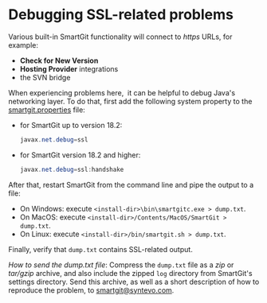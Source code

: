 # Debugging SSL-related problems

Various built-in SmartGit functionality will connect to *https* URLs,
for example:

  - **Check for New Version**
  - **Hosting Provider** integrations
  - the SVN bridge

When experiencing problems here,  it can be helpful to debug Java's
networking layer. To do that, first add the following system property to
the [smartgit.properties](System_Properties) file:

  - for SmartGit up to version 18.2:
    
    <div class="code panel pdl" style="border-width: 1px;">
    
    <div class="codeContent panelContent pdl">
    
    ``` java
    javax.net.debug=ssl
    ```
    
    </div>
    
    </div>

  - for SmartGit version 18.2 and higher:
    
    <div class="code panel pdl" style="border-width: 1px;">
    
    <div class="codeContent panelContent pdl">
    
    ``` java
    javax.net.debug=ssl:handshake
    ```
    
    </div>
    
    </div>

After that, restart SmartGit from the command line and pipe the output
to a file:

  - On Windows: execute `<install-dir>\bin\smartgitc.exe > dump.txt`.
  - On MacOS: execute `<install-dir>/Contents/MacOS/SmartGit >
    dump.txt`.
  - On Linux: execute `<install-dir>/bin/smartgit.sh > dump.txt`.

Finally, verify that `dump.txt` contains SSL-related output.

*How to send the dump.txt file*: Compress the `dump.txt` file as a *zip*
or *tar/gzip* archive, and also include the zipped `log` directory from
SmartGit's settings directory. Send this archive, as well as a short
description of how to reproduce the problem, to <smartgit@syntevo.com>.
